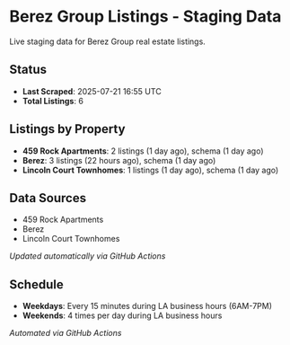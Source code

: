 # Berez Group Listings - Staging Data

Live staging data for Berez Group real estate listings.

## Status

- **Last Scraped**: 2025-07-21 16:55 UTC
- **Total Listings**: 6

## Listings by Property

- **459 Rock Apartments**: 2 listings (1 day ago), schema (1 day ago)
- **Berez**: 3 listings (22 hours ago), schema (1 day ago)
- **Lincoln Court Townhomes**: 1 listings (1 day ago), schema (1 day ago)

## Data Sources

- 459 Rock Apartments
- Berez
- Lincoln Court Townhomes

*Updated automatically via GitHub Actions*

## Schedule

- **Weekdays**: Every 15 minutes during LA business hours (6AM-7PM)
- **Weekends**: 4 times per day during LA business hours

*Automated via GitHub Actions*
